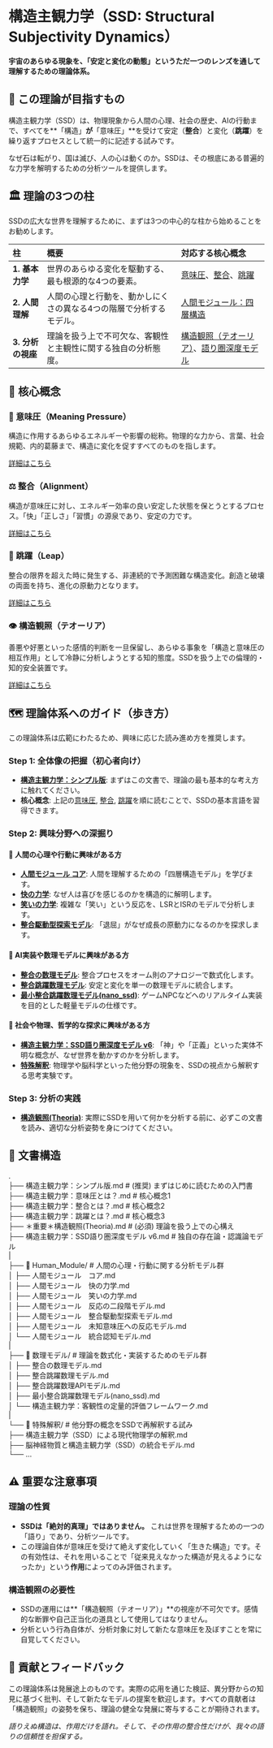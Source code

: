 # **構造主観力学（SSD: Structural Subjectivity Dynamics）**

**宇宙のあらゆる現象を、「安定と変化の動態」というただ一つのレンズを通して理解するための理論体系。**

## **🎯 この理論が目指すもの**

構造主観力学（SSD）は、物理現象から人間の心理、社会の歴史、AIの行動まで、すべてを\*\*「構造」**が**「意味圧」\*\*を受けて安定（**整合**）と変化（**跳躍**）を繰り返すプロセスとして統一的に記述する試みです。

なぜ石は転がり、国は滅び、人の心は動くのか。SSDは、その根底にある普遍的な力学を解明するための分析ツールを提供します。

## **🏛️ 理論の3つの柱**

SSDの広大な世界を理解するために、まずは3つの中心的な柱から始めることをお勧めします。

| 柱 | 概要 | 対応する核心概念 |
| :---- | :---- | :---- |
| **1\. 基本力学** | 世界のあらゆる変化を駆動する、最も根源的な4つの要素。 | [意味圧](https://www.google.com/search?q=%23-%E6%84%8F%E5%91%B3%E5%9C%A7meaning-pressure)、[整合](https://www.google.com/search?q=%23-%E6%95%B4%E5%90%88alignment)、[跳躍](https://www.google.com/search?q=%23-%E8%B7%B3%E8%BA%8Dleap) |
| **2\. 人間理解** | 人間の心理と行動を、動かしにくさの異なる4つの階層で分析するモデル。 | [人間モジュール：四層構造](https://www.google.com/search?q=%23-%E4%BA%BA%E9%96%93%E3%83%A2%E3%82%B8%E3%83%A5%E3%83%BC%E3%83%AB%E5%9B%9B%E5%B1%A4%E6%A7%8B%E9%80%A0) |
| **3\. 分析の視座** | 理論を扱う上で不可欠な、客観性と主観性に関する独自の分析態度。 | [構造観照（テオーリア）](https://www.google.com/search?q=%23-%E6%A7%8B%E9%80%A0%E8%A6%B3%E7%85%A7%E3%83%86%E3%82%AA%E3%83%BC%E3%83%AA%E3%82%A2)、[語り圏深度モデル](https://www.google.com/search?q=%23-%E8%AA%9E%E3%82%8A%E5%9C%8F%E6%B7%B1%E5%BA%A6%E3%83%A2%E3%83%87%E3%83%AB) |

## **🔑 核心概念**

### **🔄 意味圧（Meaning Pressure）**

構造に作用するあらゆるエネルギーや影響の総称。物理的な力から、言葉、社会規範、内的葛藤まで、構造に変化を促すすべてのものを指します。

[詳細はこちら](https://www.google.com/search?q=./%E6%A7%8B%E9%80%A0%E4%B8%BB%E8%A6%B3%E5%8A%9B%E5%AD%A6%EF%BC%9A%E6%84%8F%E5%91%B3%E5%9C%A7%E3%81%A8%E3%81%AF%EF%BC%9F.md)

### **⚖️ 整合（Alignment）**

構造が意味圧に対し、エネルギー効率の良い安定した状態を保とうとするプロセス。「快」「正しさ」「習慣」の源泉であり、安定の力です。

[詳細はこちら](https://www.google.com/search?q=./%E6%A7%8B%E9%80%A0%E4%B8%BB%E8%A6%B3%E5%8A%9B%E5%AD%A6%EF%BC%9A%E6%95%B4%E5%90%88%E3%81%A8%E3%81%AF%EF%BC%9F.md)

### **🚀 跳躍（Leap）**

整合の限界を超えた時に発生する、非連続的で予測困難な構造変化。創造と破壊の両面を持ち、進化の原動力となります。

[詳細はこちら](https://www.google.com/search?q=./%E6%A7%8B%E9%80%A0%E4%B8%BB%E8%A6%B3%E5%8A%9B%E5%AD%A6%EF%BC%9A%E8%B7%B3%E8%BA%8D%E3%81%A8%E3%81%AF%EF%BC%9F.md)

### **👁️ 構造観照（テオーリア）**

善悪や好悪といった感情的判断を一旦保留し、あらゆる事象を「構造と意味圧の相互作用」として冷静に分析しようとする知的態度。SSDを扱う上での倫理的・知的安全装置です。

[詳細はこちら](https://www.google.com/search?q=./%EF%BC%8A%E9%87%8D%E8%A6%81%EF%BC%8A%E6%A7%8B%E9%80%A0%E8%A6%B3%E7%85%A7\(Theoria\).md)

## **🗺️ 理論体系へのガイド（歩き方）**

この理論体系は広範にわたるため、興味に応じた読み進め方を推奨します。

### **Step 1: 全体像の把握（初心者向け）**

* [**構造主観力学：シンプル版**](https://www.google.com/search?q=./%E6%A7%8B%E9%80%A0%E4%B8%BB%E8%A6%B3%E5%8A%9B%E5%AD%A6%EF%BC%9A%E3%82%B7%E3%83%B3%E3%83%97%E3%83%AB%E7%89%88.md): まずはこの文書で、理論の最も基本的な考え方に触れてください。  
* **核心概念**: 上記の[意味圧](https://www.google.com/search?q=./%E6%A7%8B%E9%80%A0%E4%B8%BB%E8%A6%B3%E5%8A%9B%E5%AD%A6%EF%BC%9A%E6%84%8F%E5%91%B3%E5%9C%A7%E3%81%A8%E3%81%AF%EF%BC%9F.md), [整合](https://www.google.com/search?q=./%E6%A7%8B%E9%80%A0%E4%B8%BB%E8%A6%B3%E5%8A%9B%E5%AD%A6%EF%BC%9A%E6%95%B4%E5%90%88%E3%81%A8%E3%81%AF%EF%BC%9F.md), [跳躍](https://www.google.com/search?q=./%E6%A7%8B%E9%80%A0%E4%B8%BB%E8%A6%B3%E5%8A%9B%E5%AD%A6%EF%BC%9A%E8%B7%B3%E8%BA%8D%E3%81%A8%E3%81%AF%EF%BC%9F.md)を順に読むことで、SSDの基本言語を習得できます。

### **Step 2: 興味分野への深掘り**

#### **🧠 人間の心理や行動に興味がある方**

* [**人間モジュール コア**](https://www.google.com/search?q=./Human_Module/%E4%BA%BA%E9%96%93%E3%83%A2%E3%82%B8%E3%83%A5%E3%83%BC%E3%83%AB%E3%80%80%E3%82%B3%E3%82%A2.md): 人間を理解するための「四層構造モデル」を学びます。  
* [**快の力学**](https://www.google.com/search?q=./Human_Module/%E4%BA%BA%E9%96%93%E3%83%A2%E3%82%B8%E3%83%A5%E3%83%BC%E3%83%AB%E3%80%80%E5%BF%AB%E3%81%AE%E5%8A%9B%E5%AD%A6.md): なぜ人は喜びを感じるのかを構造的に解明します。  
* [**笑いの力学**](https://www.google.com/search?q=./Human_Module/%E4%BA%BA%E9%96%93%E3%83%A2%E3%82%B8%E3%83%A5%E3%83%BC%E3%83%AB%E3%80%80%E7%AC%91%E3%81%84%E3%81%AE%E5%8A%9B%E5%AD%A6.md): 複雑な「笑い」という反応を、LSRとISRのモデルで分析します。  
* [**整合駆動型探索モデル**](https://www.google.com/search?q=./Human_Module/%E4%BA%BA%E9%96%93%E3%83%A2%E3%82%B8%E3%83%A5%E3%83%BC%E3%83%AB%E3%80%80%E6%95%B4%E5%90%88%E9%A7%86%E5%8B%95%E5%9E%8B%E6%8E%A2%E7%B4%A2%E3%83%A2%E3%83%87%E3%83%AB.md): 「退屈」がなぜ成長の原動力になるのかを探求します。

#### **🤖 AI実装や数理モデルに興味がある方**

* [**整合の数理モデル**](https://www.google.com/search?q=./%E6%95%B0%E7%90%86%E3%83%A2%E3%83%87%E3%83%AB/%E6%95%B4%E5%90%88%E3%81%AE%E6%95%B0%E7%90%86%E3%83%A2%E3%83%87%E3%83%AB.md): 整合プロセスをオーム則のアナロジーで数式化します。  
* [**整合跳躍数理モデル**](https://www.google.com/search?q=./%E6%95%B0%E7%90%86%E3%83%A2%E3%83%87%E3%83%AB/%E6%95%B4%E5%90%88%E8%B7%B3%E8%BA%8D%E6%95%B0%E7%90%86%E3%83%A2%E3%83%87%E3%83%AB.md): 安定と変化を単一の数理モデルに統合します。  
* [**最小整合跳躍数理モデル(nano\_ssd)**](https://www.google.com/search?q=./%E6%95%B0%E7%90%86%E3%83%A2%E3%83%87%E3%83%AB/%E6%9C%80%E5%B0%8F%E6%95%B4%E5%90%88%E8%B7%B3%E8%BA%8D%E6%95%B0%E7%90%86%E3%83%A2%E3%83%87%E3%83%AB\(nano_ssd\).md): ゲームNPCなどへのリアルタイム実装を目的とした軽量モデルの仕様です。

#### **🔭 社会や物理、哲学的な探求に興味がある方**

* [**構造主観力学：SSD語り圏深度モデル v6**](https://www.google.com/search?q=./%E6%A7%8B%E9%80%A0%E4%B8%BB%E8%A6%B3%E5%8A%9B%E5%AD%A6%EF%BC%9ASSD%E8%AA%9E%E3%82%8A%E5%9C%8F%E6%B7%B1%E5%BA%A6%E3%83%A2%E3%83%87%E3%83%AB%2520v6.md): 「神」や「正義」といった実体不明な概念が、なぜ世界を動かすのかを分析します。  
* [**特殊解釈**](https://www.google.com/search?q=./%E7%89%B9%E6%AE%8A%E8%A7%A3%E9%87%88/): 物理学や脳科学といった他分野の現象を、SSDの視点から解釈する思考実験です。

### **Step 3: 分析の実践**

* [**構造観照(Theoria)**](https://www.google.com/search?q=./%EF%BC%8A%E9%87%8D%E8%A6%81%EF%BC%8A%E6%A7%8B%E9%80%A0%E8%A6%B3%E7%85%A7\(Theoria\).md): 実際にSSDを用いて何かを分析する前に、必ずこの文書を読み、適切な分析姿勢を身につけてください。

## **📁 文書構造**

.  
├── 構造主観力学：シンプル版.md      \# (推奨) まずはじめに読むための入門書  
├── 構造主観力学：意味圧とは？.md      \# 核心概念1  
├── 構造主観力学：整合とは？.md        \# 核心概念2  
├── 構造主観力学：跳躍とは？.md        \# 核心概念3  
├── ＊重要＊構造観照(Theoria).md      \# (必須) 理論を扱う上での心構え  
├── 構造主観力学：SSD語り圏深度モデル v6.md \# 独自の存在論・認識論モデル  
|  
├── 📁 Human\_Module/               \# 人間の心理・行動に関する分析モデル群  
│   ├── 人間モジュール　コア.md  
│   ├── 人間モジュール　快の力学.md  
│   ├── 人間モジュール　笑いの力学.md  
│   ├── 人間モジュール　反応の二段階モデル.md  
│   ├── 人間モジュール　整合駆動型探索モデル.md  
│   ├── 人間モジュール　未知意味圧への反応モデル.md  
│   └── 人間モジュール　統合認知モデル.md  
|  
├── 📁 数理モデル/                   \# 理論を数式化・実装するためのモデル群  
│   ├── 整合の数理モデル.md  
│   ├── 整合跳躍数理モデル.md  
│   ├── 整合跳躍数理APIモデル.md  
│   ├── 最小整合跳躍数理モデル(nano\_ssd).md  
│   └── 構造主観力学：客観性の定量的評価フレームワーク.md  
|  
└── 📁 特殊解釈/                     \# 他分野の概念をSSDで再解釈する試み  
    ├── 構造主観力学（SSD）による現代物理学の解釈.md  
    ├── 脳神経物質と構造主観力学（SSD）の統合モデル.md  
    └── ...

## **⚠️ 重要な注意事項**

### **理論の性質**

* **SSDは「絶対的真理」ではありません。** これは世界を理解するための一つの「語り」であり、分析ツールです。  
* この理論自体が意味圧を受けて絶えず変化していく「生きた構造」です。その有効性は、それを用いることで「従来見えなかった構造が見えるようになったか」という**作用**によってのみ評価されます。

### **構造観照の必要性**

* SSDの運用には\*\*「構造観照（テオーリア）」\*\*の視座が不可欠です。感情的な断罪や自己正当化の道具として使用してはなりません。  
* 分析という行為自体が、分析対象に対して新たな意味圧を及ぼすことを常に自覚してください。

## **🤝 貢献とフィードバック**

この理論体系は発展途上のものです。実際の応用を通じた検証、異分野からの知見に基づく批判、そして新たなモデルの提案を歓迎します。すべての貢献者は「構造観照」の姿勢を保ち、理論の健全な発展に寄与することが期待されます。

*語りえぬ構造は、作用だけを語れ。そして、その作用の整合性だけが、我々の語りの信頼性を担保する。*